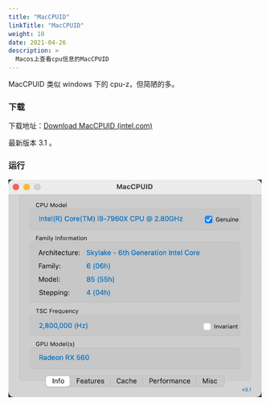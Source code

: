 ```yaml
---
title: "MacCPUID"
linkTitle: "MacCPUID"
weight: 10
date: 2021-04-26
description: >
  Macos上查看cpu信息的MacCPUID
---
```




MacCPUID 类似 windows 下的 cpu-z，但简陋的多。

### 下载

下载地址：[Download MacCPUID (intel.com)](https://software.intel.com/content/www/us/en/develop/download/download-maccpuid.html)

最新版本 3.1 。

### 运行

![](images/maccpuid.jpg)